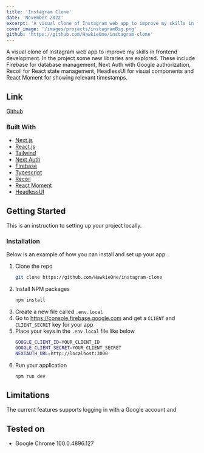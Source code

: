 ```yaml
---
title: 'Instagram Clone'
date: 'November 2022'
excerpt: 'A visual clone of Instagram web app to improve my skills in frontend development.'
cover_image: '/images/projects/instagramBig.png'
github: 'https://github.com/HawkieOne/instagram-clone'
---
```


A visual clone of Instagram web app to improve my skills in frontend development. In the project some new libraries are explored. These include Firebase for database management, Next Auth with Google authorization, Recoil for React state management, HeadlessUI for visual components and React Moment for showing relevant timestamps. 

## Link
[Github](https://github.com/HawkieOne/instagram-clone)

### Built With
* [Next.js](https://nextjs.org/)
* [React.js](https://reactjs.org/)
* [Tailwind](https://tailwindcss.com/)
* [Next Auth](https://next-auth.js.org/)
* [Firebase](https://firebase.google.com/)
* [Typescript](https://www.typescriptlang.org/)
* [Recoil](https://recoiljs.org/)
* [React Moment](https://www.npmjs.com/package/react-moment)
* [HeadlessUI](https://headlessui.dev/)

## Getting Started

This is an instruction to setting up your project locally.

### Installation

Below is an example of how you can install and set up your app.

1. Clone the repo
   ```sh
   git clone https://github.com/HawkieOne/instagram-clone
   ```
2. Install NPM packages
   ```sh
   npm install
   ```
3. Create a new file called `.env.local`
4. Go to https://console.firebase.google.com and get a `CLIENT` and `CLIENT_SECRET` key for your app
5. Place your keys in the `.env.local` file like below
   ```sh
   GOOGLE_CLIENT_ID=YOUR_CLIENT_ID
   GOOGLE_CLIENT_SECRET=YOUR_CLIENT_SECRET
   NEXTAUTH_URL=http://localhost:3000
   ```
2. Run your application
   ```sh
   npm run dev
   ```

## Limitations

The current features supports logging in with a Google account and 

## Tested on

- Google Chrome 100.0.4896.127

